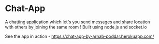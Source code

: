 # Chat-App
A chatting application which let's you send messages and share location with others by joining the same room ! 
Built using node.js and socket.io

See the app in action - https://chat-app-by-arnab-poddar.herokuapp.com/

